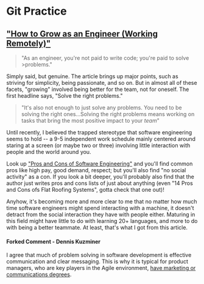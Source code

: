 # Git Practice

## ["How to Grow as an Engineer (Working Remotely)"](https://open.nytimes.com/how-to-grow-as-an-engineer-working-remotely-3baff8211f3e)

> "As an engineer, you're not paid to write code; you're paid to solve >problems."

Simply said, but genuine. The article brings up major points, such as striving for simplicity, being passionate, and so on. But in almost all of these facets, "growing" involved being better for the team, not for oneself. The first headline says, "Solve the right problems."

> "It's also not enough to just solve any problems. You need to be solving the right ones...Solving the right problems means working on tasks that bring the most positive impact to your _team_"

Until recently, I believed the trapped stereotype that software engineering seems to hold -- a 9-5 independent work schedule mainly centered around staring at a screen (or maybe two or three) involving little interaction with people and the world around you.

Look up ["Pros and Cons of Software Engineering"](https://honestproscons.com/pros-and-cons-of-software-engineering/) and you'll find common pros like high pay, good demand, respect; but you'll also find "no social activity" as a con. If you look a bit deeper, you'll probably also find that the author just writes pros and cons lists of just about anything (even "14 Pros and Cons ofs Flat Roofing Systems", gotta check that one out)!

Anyhow, it's becoming more and more clear to me that no matter how much time software engineers might spend interacting with a machine, it doesn't detract from the social interaction they have with people either. Maturing in this field might have little to do with learning 20+ languages, and more to do with being a better teammate. At least, that's what I got from this article.

#### Forked Comment - Dennis Kuzminer

I agree that much of problem solving in software development is effective communication and clear messaging. This is why it is typical for product managers, who are key players in the Agile environment, [have marketing or communications degrees](https://work.chron.com/education-need-product-manager-2487.html).
